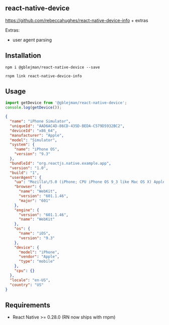 ## react-native-device

https://github.com/rebeccahughes/react-native-device-info + extras

Extras:
- user agent parsing

## Installation

```shell
npm i @gblejman/react-native-device --save
```

```shell
rnpm link react-native-device-info
```

## Usage

```javascript
import getDevice from '@gblejman/react-native-device';
console.log(getDevice());
```

```json
{
  "name": "iPhone Simulator",
  "uniqueId": "AAD6AC4D-86CD-435D-BEDA-C579D5932BC2",
  "deviceId": "x86_64",
  "manufacturer": "Apple",
  "model": "Simulator",
  "system": {
    "name": "iPhone OS",
    "version": "9.3"
  },
  "bundleId": "org.reactjs.native.example.app",
  "version": "1.0",
  "build": "1",
  "userAgent": {
    "ua": "Mozilla\/5.0 (iPhone; CPU iPhone OS 9_3 like Mac OS X) AppleWebKit\/601.1.46 (KHTML, like Gecko) Mobile\/13E230",
    "browser": {
      "name": "WebKit",
      "version": "601.1.46",
      "major": "601"
    },
    "engine": {
      "version": "601.1.46",
      "name": "WebKit"
    },
    "os": {
      "name": "iOS",
      "version": "9.3"
    },
    "device": {
      "model": "iPhone",
      "vendor": "Apple",
      "type": "mobile"
    },
    "cpu": {}
  },
  "locale": "en-US",
  "country": "US"
}
```

## Requirements

- React Native >= 0.28.0 (RN now ships with rnpm)
